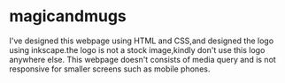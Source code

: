 # magicandmugs
I've designed this webpage using HTML and CSS,and designed the logo using inkscape.the logo is not a stock image,kindly don't use this logo anywhere else. This webpage doesn't consists of media query and is not responsive for smaller screens such as mobile phones.
